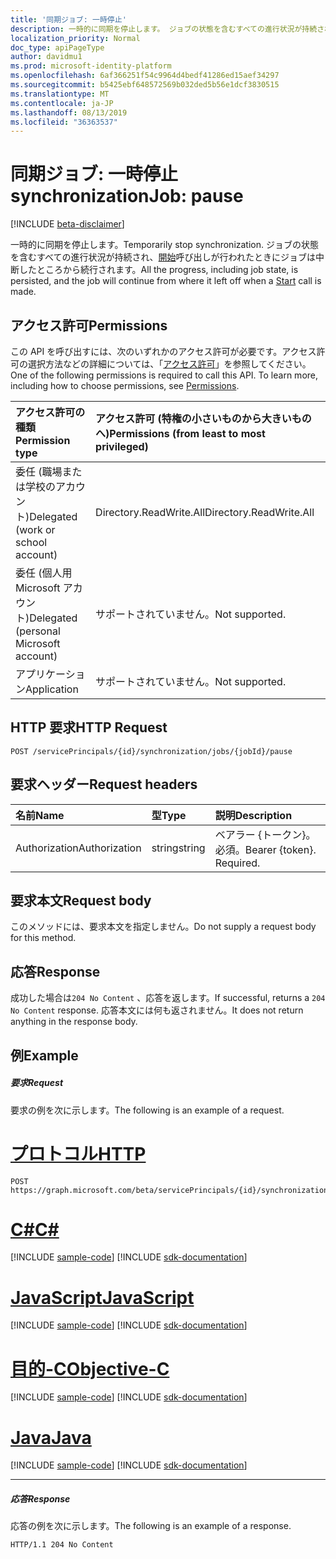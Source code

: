 ```yaml
---
title: '同期ジョブ: 一時停止'
description: 一時的に同期を停止します。 ジョブの状態を含むすべての進行状況が持続され、開始呼び出しが行われたときにジョブは中断したところから続行されます。
localization_priority: Normal
doc_type: apiPageType
author: davidmu1
ms.prod: microsoft-identity-platform
ms.openlocfilehash: 6af366251f54c9964d4bedf41286ed15aef34297
ms.sourcegitcommit: b5425ebf648572569b032ded5b56e1dcf3830515
ms.translationtype: MT
ms.contentlocale: ja-JP
ms.lasthandoff: 08/13/2019
ms.locfileid: "36363537"
---
```

# <a name="synchronizationjob-pause"></a><span data-ttu-id="2d550-104">同期ジョブ: 一時停止</span><span class="sxs-lookup"><span data-stu-id="2d550-104">synchronizationJob: pause</span></span>

[!INCLUDE [beta-disclaimer](../../includes/beta-disclaimer.md)]

<span data-ttu-id="2d550-105">一時的に同期を停止します。</span><span class="sxs-lookup"><span data-stu-id="2d550-105">Temporarily stop synchronization.</span></span> <span data-ttu-id="2d550-106">ジョブの状態を含むすべての進行状況が持続され、[開始](../api/synchronization-synchronizationjob-start.md)呼び出しが行われたときにジョブは中断したところから続行されます。</span><span class="sxs-lookup"><span data-stu-id="2d550-106">All the progress, including job state, is persisted, and the job will continue from where it left off when a [Start](../api/synchronization-synchronizationjob-start.md) call is made.</span></span>

## <a name="permissions"></a><span data-ttu-id="2d550-107">アクセス許可</span><span class="sxs-lookup"><span data-stu-id="2d550-107">Permissions</span></span>
<span data-ttu-id="2d550-p103">この API を呼び出すには、次のいずれかのアクセス許可が必要です。アクセス許可の選択方法などの詳細については、「[アクセス許可](/graph/permissions-reference)」を参照してください。</span><span class="sxs-lookup"><span data-stu-id="2d550-p103">One of the following permissions is required to call this API. To learn more, including how to choose permissions, see [Permissions](/graph/permissions-reference).</span></span>

|<span data-ttu-id="2d550-110">アクセス許可の種類</span><span class="sxs-lookup"><span data-stu-id="2d550-110">Permission type</span></span>                        | <span data-ttu-id="2d550-111">アクセス許可 (特権の小さいものから大きいものへ)</span><span class="sxs-lookup"><span data-stu-id="2d550-111">Permissions (from least to most privileged)</span></span>              |
|:--------------------------------------|:---------------------------------------------------------|
|<span data-ttu-id="2d550-112">委任 (職場または学校のアカウント)</span><span class="sxs-lookup"><span data-stu-id="2d550-112">Delegated (work or school account)</span></span>     |<span data-ttu-id="2d550-113">Directory.ReadWrite.All</span><span class="sxs-lookup"><span data-stu-id="2d550-113">Directory.ReadWrite.All</span></span>  |
|<span data-ttu-id="2d550-114">委任 (個人用 Microsoft アカウント)</span><span class="sxs-lookup"><span data-stu-id="2d550-114">Delegated (personal Microsoft account)</span></span> |<span data-ttu-id="2d550-115">サポートされていません。</span><span class="sxs-lookup"><span data-stu-id="2d550-115">Not supported.</span></span>  |
|<span data-ttu-id="2d550-116">アプリケーション</span><span class="sxs-lookup"><span data-stu-id="2d550-116">Application</span></span>                            |<span data-ttu-id="2d550-117">サポートされていません。</span><span class="sxs-lookup"><span data-stu-id="2d550-117">Not supported.</span></span> | 

## <a name="http-request"></a><span data-ttu-id="2d550-118">HTTP 要求</span><span class="sxs-lookup"><span data-stu-id="2d550-118">HTTP Request</span></span>
<!-- { "blockType": "ignored" } -->
```http
POST /servicePrincipals/{id}/synchronization/jobs/{jobId}/pause
```

## <a name="request-headers"></a><span data-ttu-id="2d550-119">要求ヘッダー</span><span class="sxs-lookup"><span data-stu-id="2d550-119">Request headers</span></span>

| <span data-ttu-id="2d550-120">名前</span><span class="sxs-lookup"><span data-stu-id="2d550-120">Name</span></span>           | <span data-ttu-id="2d550-121">型</span><span class="sxs-lookup"><span data-stu-id="2d550-121">Type</span></span>    | <span data-ttu-id="2d550-122">説明</span><span class="sxs-lookup"><span data-stu-id="2d550-122">Description</span></span>|
|:---------------|:--------|:-----------|
| <span data-ttu-id="2d550-123">Authorization</span><span class="sxs-lookup"><span data-stu-id="2d550-123">Authorization</span></span>  | <span data-ttu-id="2d550-124">string</span><span class="sxs-lookup"><span data-stu-id="2d550-124">string</span></span>  | <span data-ttu-id="2d550-p104">ベアラー {トークン}。必須。</span><span class="sxs-lookup"><span data-stu-id="2d550-p104">Bearer {token}. Required.</span></span> |

## <a name="request-body"></a><span data-ttu-id="2d550-127">要求本文</span><span class="sxs-lookup"><span data-stu-id="2d550-127">Request body</span></span>

<span data-ttu-id="2d550-128">このメソッドには、要求本文を指定しません。</span><span class="sxs-lookup"><span data-stu-id="2d550-128">Do not supply a request body for this method.</span></span>

## <a name="response"></a><span data-ttu-id="2d550-129">応答</span><span class="sxs-lookup"><span data-stu-id="2d550-129">Response</span></span>

<span data-ttu-id="2d550-130">成功した場合は`204 No Content` 、応答を返します。</span><span class="sxs-lookup"><span data-stu-id="2d550-130">If successful, returns a `204 No Content` response.</span></span> <span data-ttu-id="2d550-131">応答本文には何も返されません。</span><span class="sxs-lookup"><span data-stu-id="2d550-131">It does not return anything in the response body.</span></span>

## <a name="example"></a><span data-ttu-id="2d550-132">例</span><span class="sxs-lookup"><span data-stu-id="2d550-132">Example</span></span>

##### <a name="request"></a><span data-ttu-id="2d550-133">要求</span><span class="sxs-lookup"><span data-stu-id="2d550-133">Request</span></span>
<span data-ttu-id="2d550-134">要求の例を次に示します。</span><span class="sxs-lookup"><span data-stu-id="2d550-134">The following is an example of a request.</span></span>

# <a name="httptabhttp"></a>[<span data-ttu-id="2d550-135">プロトコル</span><span class="sxs-lookup"><span data-stu-id="2d550-135">HTTP</span></span>](#tab/http)
<!-- {
  "blockType": "request",
  "name": "synchronizationjob_pause"
}-->
```http
POST https://graph.microsoft.com/beta/servicePrincipals/{id}/synchronization/jobs/{jobId}/pause
```
# <a name="ctabcsharp"></a>[<span data-ttu-id="2d550-136">C#</span><span class="sxs-lookup"><span data-stu-id="2d550-136">C#</span></span>](#tab/csharp)
[!INCLUDE [sample-code](../includes/snippets/csharp/synchronizationjob-pause-csharp-snippets.md)]
[!INCLUDE [sdk-documentation](../includes/snippets/snippets-sdk-documentation-link.md)]

# <a name="javascripttabjavascript"></a>[<span data-ttu-id="2d550-137">JavaScript</span><span class="sxs-lookup"><span data-stu-id="2d550-137">JavaScript</span></span>](#tab/javascript)
[!INCLUDE [sample-code](../includes/snippets/javascript/synchronizationjob-pause-javascript-snippets.md)]
[!INCLUDE [sdk-documentation](../includes/snippets/snippets-sdk-documentation-link.md)]

# <a name="objective-ctabobjc"></a>[<span data-ttu-id="2d550-138">目的-C</span><span class="sxs-lookup"><span data-stu-id="2d550-138">Objective-C</span></span>](#tab/objc)
[!INCLUDE [sample-code](../includes/snippets/objc/synchronizationjob-pause-objc-snippets.md)]
[!INCLUDE [sdk-documentation](../includes/snippets/snippets-sdk-documentation-link.md)]

# <a name="javatabjava"></a>[<span data-ttu-id="2d550-139">Java</span><span class="sxs-lookup"><span data-stu-id="2d550-139">Java</span></span>](#tab/java)
[!INCLUDE [sample-code](../includes/snippets/java/synchronizationjob-pause-java-snippets.md)]
[!INCLUDE [sdk-documentation](../includes/snippets/snippets-sdk-documentation-link.md)]

---


##### <a name="response"></a><span data-ttu-id="2d550-140">応答</span><span class="sxs-lookup"><span data-stu-id="2d550-140">Response</span></span>
<span data-ttu-id="2d550-141">応答の例を次に示します。</span><span class="sxs-lookup"><span data-stu-id="2d550-141">The following is an example of a response.</span></span>
<!-- {
  "blockType": "response",
  "truncated": true,
  "@odata.type": "microsoft.graph.None"
} -->
```http
HTTP/1.1 204 No Content
```
<!-- uuid: 8fcb5dbc-d5aa-4681-8e31-b001d5168d79
2015-10-25 14:57:30 UTC -->
<!--
{
  "type": "#page.annotation",
  "description": "synchronizationJob: pause",
  "keywords": "",
  "section": "documentation",
  "tocPath": "",
  "suppressions": [
  ]
}
-->
